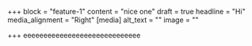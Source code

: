 +++
block = "feature-1"
content = "nice one"
draft = true
headline = "Hi"
media_alignment = "Right"
[media]
alt_text = ""
image = ""

+++
eeeeeeeeeeeeeeeeeeeeeeeeeeeee